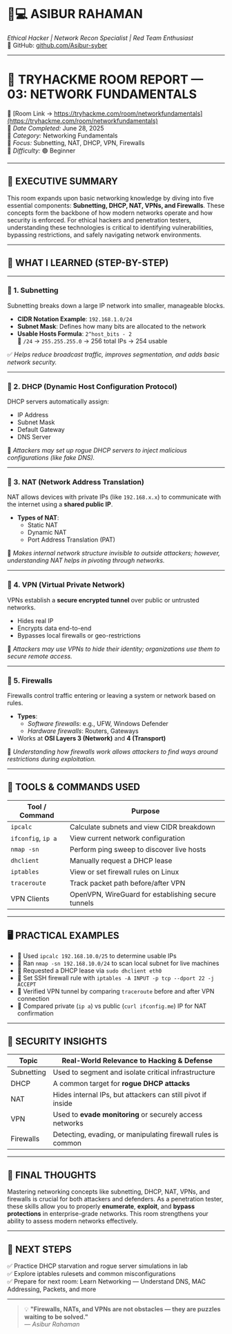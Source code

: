 # 🧑💻 ASIBUR RAHAMAN  
*Ethical Hacker | Network Recon Specialist | Red Team Enthusiast*  
🔗 GitHub: [github.com/Asibur-syber](https://github.com/Asibur-syber)

---

# 📡 TRYHACKME ROOM REPORT — 03: NETWORK FUNDAMENTALS  
🔗 [Room Link → https://tryhackme.com/room/networkfundamentals](https://tryhackme.com/room/networkfundamentals)  
📅 *Date Completed:* June 28, 2025  
📂 *Category:* Networking Fundamentals  
🎯 *Focus:* Subnetting, NAT, DHCP, VPN, Firewalls  
🧩 *Difficulty:* 🟢 Beginner  

---

## 🧠 EXECUTIVE SUMMARY

This room expands upon basic networking knowledge by diving into five essential components: **Subnetting, DHCP, NAT, VPNs, and Firewalls**. These concepts form the backbone of how modern networks operate and how security is enforced. For ethical hackers and penetration testers, understanding these technologies is critical to identifying vulnerabilities, bypassing restrictions, and safely navigating network environments.

---

## 🎯 WHAT I LEARNED (STEP-BY-STEP)

---

### 🔹 1. Subnetting

Subnetting breaks down a large IP network into smaller, manageable blocks.

- **CIDR Notation Example**: `192.168.1.0/24`
- **Subnet Mask**: Defines how many bits are allocated to the network
- **Usable Hosts Formula**: `2^host_bits - 2`  
  📌 `/24` → `255.255.255.0` → 256 total IPs → 254 usable

✅ *Helps reduce broadcast traffic, improves segmentation, and adds basic network security.*

---

### 🔹 2. DHCP (Dynamic Host Configuration Protocol)

DHCP servers automatically assign:

- IP Address  
- Subnet Mask  
- Default Gateway  
- DNS Server  

📌 *Attackers may set up rogue DHCP servers to inject malicious configurations (like fake DNS).*

---

### 🔹 3. NAT (Network Address Translation)

NAT allows devices with private IPs (like `192.168.x.x`) to communicate with the internet using a **shared public IP**.

- **Types of NAT**:
  - Static NAT
  - Dynamic NAT
  - Port Address Translation (PAT)

📌 *Makes internal network structure invisible to outside attackers; however, understanding NAT helps in pivoting through networks.*

---

### 🔹 4. VPN (Virtual Private Network)

VPNs establish a **secure encrypted tunnel** over public or untrusted networks.

- Hides real IP  
- Encrypts data end-to-end  
- Bypasses local firewalls or geo-restrictions

📌 *Attackers may use VPNs to hide their identity; organizations use them to secure remote access.*

---

### 🔹 5. Firewalls

Firewalls control traffic entering or leaving a system or network based on rules.

- **Types**:
  - *Software firewalls*: e.g., UFW, Windows Defender  
  - *Hardware firewalls*: Routers, Gateways  
- Works at **OSI Layers 3 (Network)** and **4 (Transport)**

📌 *Understanding how firewalls work allows attackers to find ways around restrictions during exploitation.*

---

## 🧰 TOOLS & COMMANDS USED

| Tool / Command       | Purpose                                               |
|----------------------|-------------------------------------------------------|
| `ipcalc`             | Calculate subnets and view CIDR breakdown             |
| `ifconfig`, `ip a`   | View current network configuration                    |
| `nmap -sn`           | Perform ping sweep to discover live hosts             |
| `dhclient`           | Manually request a DHCP lease                         |
| `iptables`           | View or set firewall rules on Linux                   |
| `traceroute`         | Track packet path before/after VPN                    |
| VPN Clients          | OpenVPN, WireGuard for establishing secure tunnels    |

---

## 🖥️ PRACTICAL EXAMPLES

- 🧪 Used `ipcalc 192.168.10.0/25` to determine usable IPs  
- 🧪 Ran `nmap -sn 192.168.10.0/24` to scan local subnet for live machines  
- 🧪 Requested a DHCP lease via `sudo dhclient eth0`  
- 🧪 Set SSH firewall rule with `iptables -A INPUT -p tcp --dport 22 -j ACCEPT`  
- 🧪 Verified VPN tunnel by comparing `traceroute` before and after VPN connection  
- 🧪 Compared private (`ip a`) vs public (`curl ifconfig.me`) IP for NAT confirmation  

---

## 🔐 SECURITY INSIGHTS

| Topic         | Real-World Relevance to Hacking & Defense                    |
|---------------|--------------------------------------------------------------|
| Subnetting    | Used to segment and isolate critical infrastructure          |
| DHCP          | A common target for **rogue DHCP attacks**                   |
| NAT           | Hides internal IPs, but attackers can still pivot if inside  |
| VPN           | Used to **evade monitoring** or securely access networks     |
| Firewalls     | Detecting, evading, or manipulating firewall rules is common |

---

## 📝 FINAL THOUGHTS

Mastering networking concepts like subnetting, DHCP, NAT, VPNs, and firewalls is crucial for both attackers and defenders. As a penetration tester, these skills allow you to properly **enumerate**, **exploit**, and **bypass protections** in enterprise-grade networks. This room strengthens your ability to assess modern networks effectively.

---

## 🚀 NEXT STEPS

✅ Practice DHCP starvation and rogue server simulations in lab  
✅ Explore iptables rulesets and common misconfigurations  
✅ Prepare for next room: Learn Networking — Understand DNS, MAC Addressing, Packets, and more

---

> 💡 **"Firewalls, NATs, and VPNs are not obstacles — they are puzzles waiting to be solved."**  
> — *Asibur Rahaman*
